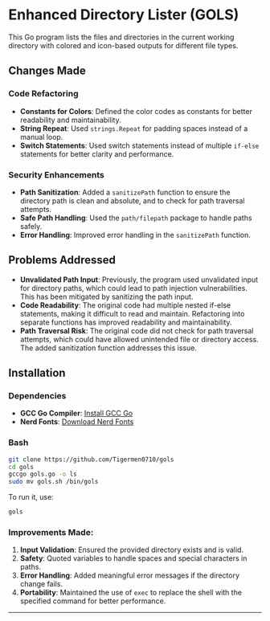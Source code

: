# Enhanced Directory Lister (GOLS)

This Go program lists the files and directories in the current working directory with colored and icon-based outputs for different file types.

## Changes Made

### Code Refactoring
- **Constants for Colors**: Defined the color codes as constants for better readability and maintainability.
- **String Repeat**: Used `strings.Repeat` for padding spaces instead of a manual loop.
- **Switch Statements**: Used switch statements instead of multiple `if-else` statements for better clarity and performance.

### Security Enhancements
- **Path Sanitization**: Added a `sanitizePath` function to ensure the directory path is clean and absolute, and to check for path traversal attempts.
- **Safe Path Handling**: Used the `path/filepath` package to handle paths safely.
- **Error Handling**: Improved error handling in the `sanitizePath` function.

## Problems Addressed
- **Unvalidated Path Input**: Previously, the program used unvalidated input for directory paths, which could lead to path injection vulnerabilities. This has been mitigated by sanitizing the path input.
- **Code Readability**: The original code had multiple nested if-else statements, making it difficult to read and maintain. Refactoring into separate functions has improved readability and maintainability.
- **Path Traversal Risk**: The original code did not check for path traversal attempts, which could have allowed unintended file or directory access. The added sanitization function addresses this issue.

## Installation

### Dependencies
- **GCC Go Compiler**: [Install GCC Go](https://go.dev/doc/install/gccgo)
- **Nerd Fonts**: [Download Nerd Fonts](https://www.nerdfonts.com/font-downloads)

### Bash
```bash
git clone https://github.com/Tigermen0710/gols
cd gols
gccgo gols.go -o ls
sudo mv gols.sh /bin/gols
```

To run it, use:
```bash
gols
```

### Improvements Made:
1. **Input Validation**: Ensured the provided directory exists and is valid.
2. **Safety**: Quoted variables to handle spaces and special characters in paths.
3. **Error Handling**: Added meaningful error messages if the directory change fails.
4. **Portability**: Maintained the use of `exec` to replace the shell with the specified command for better performance.

---

